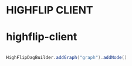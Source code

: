 HIGHFLIP CLIENT
======================================


# highflip-client


```java

HighFlipDagBuilder.addGraph("graph").addNode()


```
